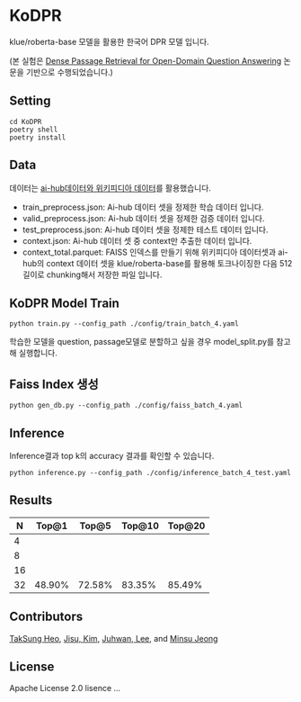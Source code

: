 # KoDPR
klue/roberta-base 모델을 활용한 한국어 DPR 모델 입니다.

(본 실험은 [Dense Passage Retrieval for Open-Domain Question Answering](https://arxiv.org/abs/2004.04906) 논문을 기반으로 수행되었습니다.)

## Setting
```
cd KoDPR
poetry shell
poetry install
```


## Data
데이터는 [ai-hub데이터와 위키피디아 데이터](https://drive.google.com/drive/folders/1Vs4pTehFCmPNgak3MxhRHbyuIGN-hCSx?usp=sharing)를 활용했습니다. 

- train_preprocess.json: Ai-hub 데이터 셋을 정제한 학습 데이터 입니다.
- valid_preprocess.json: Ai-hub 데이터 셋을 정제한 검증 데이터 입니다.
- test_preprocess.json: Ai-hub 데이터 셋을 정제한 테스트 데이터 입니다.
- context.json: Ai-hub 데이터 셋 중 context만 추출한 데이터 입니다.
- context_total.parquet: FAISS 인덱스를 만들기 위해 위키피디아 데이터셋과 ai-hub의 context 데이터 셋을 klue/roberta-base를 활용해 토크나이징한 다음 512 길이로 chunking해서 저장한 파일 입니다.


## KoDPR Model Train
```
python train.py --config_path ./config/train_batch_4.yaml
```

학습한 모델을 question, passage모델로 분할하고 싶을 경우 model_split.py를 참고해 실행합니다.


## Faiss Index 생성
```
python gen_db.py --config_path ./config/faiss_batch_4.yaml
```

## Inference
Inference결과 top k의 accuracy 결과를 확인할 수 있습니다.

```
python inference.py --config_path ./config/inference_batch_4_test.yaml
```

## Results
| N  | Top@1 | Top@5 | Top@10 | Top@20 |
|----|-------|-------|--------|--------|
| 4  |       |       |        |        |
| 8  |       |       |        |        |
| 16 |       |       |        |        |
| 32 | 48.90%| 72.58%| 83.35% | 85.49% |


## Contributors
[TakSung Heo](https://github.com/HeoTaksung), [Jisu, Kim](https://github.com/merry555), [Juhwan, Lee](https://github.com/juhwanlee-diquest),  and [Minsu Jeong](https://github.com/skaeads12)


## License
Apache License 2.0 lisence
...
